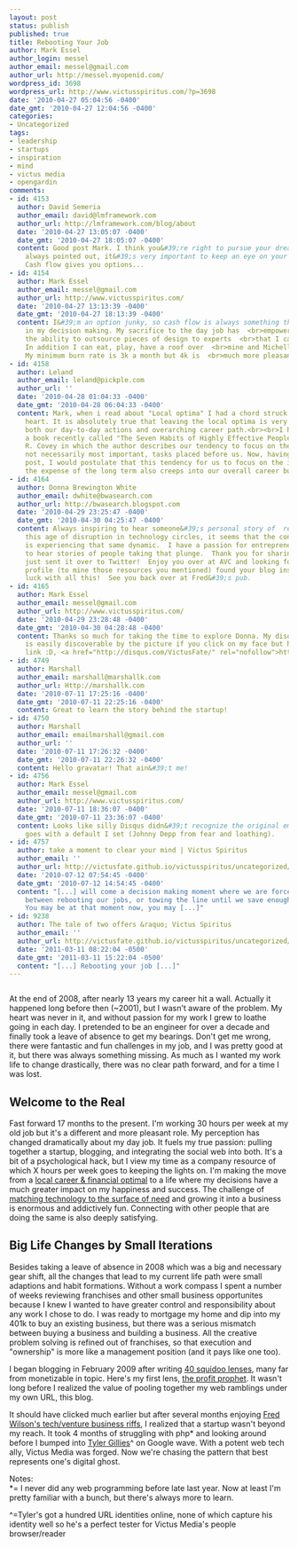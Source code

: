 ```yaml
---
layout: post
status: publish
published: true
title: Rebooting Your Job
author: Mark Essel
author_login: messel
author_email: messel@gmail.com
author_url: http://messel.myopenid.com/
wordpress_id: 3698
wordpress_url: http://www.victusspiritus.com/?p=3698
date: '2010-04-27 05:04:56 -0400'
date_gmt: '2010-04-27 12:04:56 -0400'
categories:
- Uncategorized
tags:
- leadership
- startups
- inspiration
- mind
- victus media
- opengardin
comments:
- id: 4153
  author: David Semeria
  author_email: david@lmframework.com
  author_url: http://lmframework.com/blog/about
  date: '2010-04-27 13:05:07 -0400'
  date_gmt: '2010-04-27 18:05:07 -0400'
  content: Good post Mark. I think you&#39;re right to pursue your dream. But as I&#39;ve
    always pointed out, it&#39;s very important to keep an eye on your cash flow.
    Cash flow gives you options...
- id: 4154
  author: Mark Essel
  author_email: messel@gmail.com
  author_url: http://www.victusspiritus.com/
  date: '2010-04-27 13:13:39 -0400'
  date_gmt: '2010-04-27 18:13:39 -0400'
  content: I&#39;m an option junky, so cash flow is always something that floats  <br>around
    in my decision making. My sacrifice to the day job has  <br>empowered me with
    the ability to outsource pieces of design to experts  <br>that I can hack around.
    In addition I can eat, play, have a roof over  <br>mine and Michelle&#39;s head!
    My minimum burn rate is 3k a month but 4k is  <br>much more pleasant.
- id: 4158
  author: Leland
  author_email: leland@pickple.com
  author_url: ''
  date: '2010-04-28 01:04:33 -0400'
  date_gmt: '2010-04-28 06:04:33 -0400'
  content: Mark, when i read about "Local optima" I had a chord struck inside of my
    heart. It is absolutely true that leaving the local optima is very difficult in
    both our day-to-day actions and overarching career path.<br><br>I have been reading
    a book recently called "The Seven Habits of Highly Effective People" by Stephen
    R. Covey in which the author describes our tendency to focus on the urgent, but
    not necessarily most important, tasks placed before us. Now, having read your
    post, I would postulate that this tendency for us to focus on the immediate at
    the expense of the long term also creeps into our overall career building.<br><br>^_^
- id: 4164
  author: Donna Brewington White
  author_email: dwhite@bwasearch.com
  author_url: http://bwasearch.blogspot.com
  date: '2010-04-29 23:25:47 -0400'
  date_gmt: '2010-04-30 04:25:47 -0400'
  content: Always inspiring to hear someone&#39;s personal story of  reinvention.  In
    this age of disruption in technology circles, it seems that the concept of "career"
    is experiencing that same dynamic.  I have a passion for entrepreneurism and love
    to hear stories of people taking that plunge.  Thank you for sharing yours.  I
    just sent it over to Twitter!  Enjoy you over at AVC and looking for your disqus
    profile (to mine those resources you mentioned) found your blog instead.  Good
    luck with all this!  See you back over at Fred&#39;s pub.
- id: 4165
  author: Mark Essel
  author_email: messel@gmail.com
  author_url: http://www.victusspiritus.com/
  date: '2010-04-29 23:28:48 -0400'
  date_gmt: '2010-04-30 04:28:48 -0400'
  content: Thanks so much for taking the time to explore Donna. My disqus profile
    is easily discoverable by the picture if you click on my face but here&#39;s the
    link :D, <a href="http://disqus.com/VictusFate/" rel="nofollow">http://disqus.com/VictusFate/</a>
- id: 4749
  author: Marshall
  author_email: marshall@marshallk.com
  author_url: Http://marshallk.com
  date: '2010-07-11 17:25:16 -0400'
  date_gmt: '2010-07-11 22:25:16 -0400'
  content: Great to learn the story behind the startup!
- id: 4750
  author: Marshall
  author_email: emailmarshall@gmail.com
  author_url: ''
  date: '2010-07-11 17:26:32 -0400'
  date_gmt: '2010-07-11 22:26:32 -0400'
  content: Hello gravatar! That ain&#39;t me!
- id: 4756
  author: Mark Essel
  author_email: messel@gmail.com
  author_url: http://www.victusspiritus.com/
  date: '2010-07-11 18:36:07 -0400'
  date_gmt: '2010-07-11 23:36:07 -0400'
  content: Looks like silly Disqus didn&#39;t recognize the original email - so it
    goes with a default I set (Johnny Depp from fear and loathing).
- id: 4757
  author: take a moment to clear your mind | Victus Spiritus
  author_email: ''
  author_url: http://victusfate.github.io/victusspiritus/uncategorized/2010/07/11/take-a-moment-to-clear-your-mind/
  date: '2010-07-12 07:54:45 -0400'
  date_gmt: '2010-07-12 14:54:45 -0400'
  content: "[...] will come a decision making moment where we are forced to decide
    between rebooting our jobs, or towing the line until we save enough for retirement.
    You may be at that moment now, you may [...]"
- id: 9238
  author: The tale of two offers &raquo; Victus Spiritus
  author_email: ''
  author_url: http://victusfate.github.io/victusspiritus/uncategorized/2011/03/11/the-tale-of-two-offers/
  date: '2011-03-11 08:22:04 -0500'
  date_gmt: '2011-03-11 15:22:04 -0500'
  content: "[...] Rebooting your job [...]"
---
```

<p><a href="http://www.stuckincustoms.com/2009/01/01/the-road-to-tomorrow-happy-2009/ "><img class="alignnone size-full" src="{{ site.url }}/assets/2010/04/l_500_332_1CD4D345-2BB4-4260-A0E3-E3A10C0231E5.jpeg" alt="" /></a></p>
<p>At the end of 2008, after nearly 13 years my career hit a wall. Actually it happened long before then (~2001), but I wasn't aware of the problem. My heart was never in it, and without passion for my work I grew to loathe going in each day. I pretended to be an engineer for over a decade and finally took a leave of absence to get my bearings. Don't get me wrong, there were fantastic and fun challenges in my job, and I was pretty good at it, but there was always something missing. As much as I wanted my work life to change drastically, there was no clear path forward, and for a time I was lost.</p>
<h2>Welcome to the Real</h2>
<p>Fast forward 17 months to the present. I'm working 30 hours per week at my old job but it's a different and more pleasant role. My perception has changed dramatically about my day job. It fuels my true passion: pulling together a startup, blogging, and integrating the social web into both. It's a bit of a psychological hack, but I view my time as a company resource of which X hours per week goes to keeping the lights on. I'm making the move from a <a href="http://victusfate.github.io/victusspiritus/uncategorized/2009/11/04/leaving-a-local-optima-takes-every-ounce-of-our-resolve/">local career &amp; financial optimal</a> to a life where my decisions have a much greater impact on my happiness and success. The challenge of <a href="http://victusfate.github.io/victusspiritus/uncategorized/2010/01/12/the-wheel-of-need-the-landscape-of-potential-technology/">matching technology to the surface of need</a> and growing it into a business is enormous and addictively fun. Connecting with other people that are doing the same is also deeply satisfying.</p>
<h2>Big Life Changes by Small Iterations</h2>
<p>Besides taking a leave of absence in 2008 which was a big and necessary gear shift, all the changes that lead to my current life path were small adaptions and habit formations. Without a work compass I spent a number of weeks reviewing franchises and other small business opportunites because I knew I wanted to have greater control and responsibility about any work I chose to do. I was ready to mortgage my home and dip into my 401k to buy an existing business, but there was a serious mismatch between buying a business and building a business. All the creative problem solving is refined out of franchises, so that execution and "ownership" is more like a management position (and it pays like one too).</p>
<p>I began blogging in February 2009 after writing <a href="http://www.squidoo.com/lensmasters/messel">40 squidoo lenses</a>, many far from monetizable in topic. Here's my first lens, <a href="http://www.squidoo.com/money-love-1">the profit prophet</a>. It wasn't long before I realized the value of pooling together my web ramblings under my own URL, this blog.</p>
<p>It should have clicked much earlier but after several months enjoying <a href="http://www.avc.com">Fred Wilson's tech/venture business riffs</a>, I realized that a startup wasn't beyond my reach. It took 4 months of struggling with php* and looking around before I bumped into <a href="http://Twitter.com/tylergillies">Tyler Gillies</a>^ on Google wave. With a potent web tech ally, Victus Media was forged. Now we're chasing the pattern that best represents one's digital ghost.</p>
<p>Notes:<br />
*= I never did any web programming before late last year. Now at least I'm pretty familiar with a bunch, but there's always more to learn.</p>
<p>^=Tyler's got a hundred URL identities online, none of which capture his identity well so he's a perfect tester for Victus Media's people browser/reader</p>
